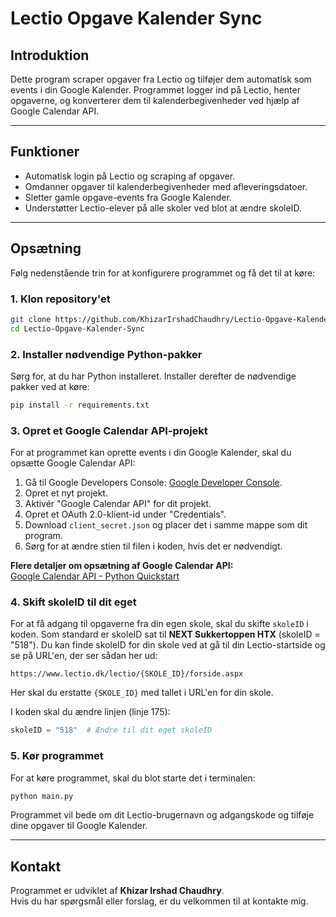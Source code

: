 # Lectio Opgave Kalender Sync

## Introduktion

Dette program scraper opgaver fra Lectio og tilføjer dem automatisk som events i din Google Kalender. Programmet logger ind på Lectio, henter opgaverne, og konverterer dem til kalenderbegivenheder ved hjælp af Google Calendar API.

---

## Funktioner

- Automatisk login på Lectio og scraping af opgaver.
- Omdanner opgaver til kalenderbegivenheder med afleveringsdatoer.
- Sletter gamle opgave-events fra Google Kalender.
- Understøtter Lectio-elever på alle skoler ved blot at ændre skoleID.

---

## Opsætning

Følg nedenstående trin for at konfigurere programmet og få det til at køre:

### 1. Klon repository'et

```bash
git clone https://github.com/KhizarIrshadChaudhry/Lectio-Opgave-Kalender-Sync.git
cd Lectio-Opgave-Kalender-Sync
```
### 2. Installer nødvendige Python-pakker

Sørg for, at du har Python installeret. Installer derefter de nødvendige pakker ved at køre:

```bash
pip install -r requirements.txt
```

### 3. Opret et Google Calendar API-projekt

For at programmet kan oprette events i din Google Kalender, skal du opsætte Google Calendar API:

1. Gå til Google Developers Console: [Google Developer Console](https://console.developers.google.com/).
2. Opret et nyt projekt.
3. Aktivér "Google Calendar API" for dit projekt.
4. Opret et OAuth 2.0-klient-id under "Credentials".
5. Download `client_secret.json` og placer det i samme mappe som dit program.
6. Sørg for at ændre stien til filen i koden, hvis det er nødvendigt.

**Flere detaljer om opsætning af Google Calendar API:**  
[Google Calendar API - Python Quickstart](https://developers.google.com/calendar/quickstart/python)

### 4. Skift skoleID til dit eget

For at få adgang til opgaverne fra din egen skole, skal du skifte `skoleID` i koden. Som standard er skoleID sat til **NEXT Sukkertoppen HTX** (skoleID = "518"). Du kan finde skoleID for din skole ved at gå til din Lectio-startside og se på URL'en, der ser sådan her ud:

```
https://www.lectio.dk/lectio/{SKOLE_ID}/forside.aspx
```

Her skal du erstatte `{SKOLE_ID}` med tallet i URL'en for din skole.

I koden skal du ændre linjen (linje 175):
```python
skoleID = "518"  # Ændre til dit eget skoleID
```

### 5. Kør programmet

For at køre programmet, skal du blot starte det i terminalen:

```bash
python main.py
```

Programmet vil bede om dit Lectio-brugernavn og adgangskode og tilføje dine opgaver til Google Kalender.

---

## Kontakt

Programmet er udviklet af **Khizar Irshad Chaudhry**.  
Hvis du har spørgsmål eller forslag, er du velkommen til at kontakte mig.
